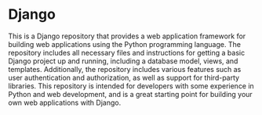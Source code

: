 # Django
This is a Django repository that provides a web application framework for building web applications using the Python programming language. The repository includes all necessary files and instructions for getting a basic Django project up and running, including a database model, views, and templates. Additionally, the repository includes various features such as user authentication and authorization, as well as support for third-party libraries. This repository is intended for developers with some experience in Python and web development, and is a great starting point for building your own web applications with Django.
